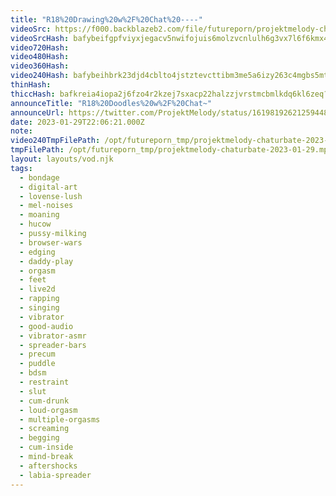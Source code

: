 ```yaml
---
title: "R18%20Drawing%20w%2F%20Chat%20----"
videoSrc: https://f000.backblazeb2.com/file/futureporn/projektmelody-chaturbate-2023-01-29.mp4
videoSrcHash: bafybeifgpfviyxjegacv5nwifojuis6molzvcnlulh6g3vx7l6f6kmx4ae?filename=projektmelody-chaturbate-20230129T220621Z-source.mp4
video720Hash: 
video480Hash: 
video360Hash: 
video240Hash: bafybeihbrk23djd4cblto4jstztevcttibm3me5a6izy263c4mgbs5mtsa?filename=projektmelody-chaturbate-20230129_240p.mp4
thinHash: 
thiccHash: bafkreia4iopa2j6fzo4r2kzej7sxacp22halzzjvrstmcbmlkdq6kl6zeq?filename=20230129T220621Z-thicc.jpg
announceTitle: "R18%20Doodles%20w%2F%20Chat~"
announceUrl: https://twitter.com/ProjektMelody/status/1619819262125944832
date: 2023-01-29T22:06:21.000Z
note: 
video240TmpFilePath: /opt/futureporn_tmp/projektmelody-chaturbate-2023-01-29_240p.mp4
tmpFilePath: /opt/futureporn_tmp/projektmelody-chaturbate-2023-01-29.mp4
layout: layouts/vod.njk
tags:
  - bondage
  - digital-art
  - lovense-lush
  - mel-noises
  - moaning
  - hucow
  - pussy-milking
  - browser-wars
  - edging
  - daddy-play
  - orgasm
  - feet
  - live2d
  - rapping
  - singing
  - vibrator
  - good-audio
  - vibrator-asmr
  - spreader-bars
  - precum
  - puddle
  - bdsm
  - restraint
  - slut
  - cum-drunk
  - loud-orgasm
  - multiple-orgasms
  - screaming
  - begging
  - cum-inside
  - mind-break
  - aftershocks
  - labia-spreader
---
```

